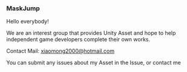 ### MaskJump
Hello everybody!

We are an interest group that provides Unity Asset and hope to help independent game developers complete their own works.

Contact Mail: xiaomong2000@hotmail.com

You can submit any issues about my Asset in the Issue, or contact me
<!--
**MaskJump/MaskJump** is a ✨ _special_ ✨ repository because its `README.md` (this file) appears on your GitHub profile.

Here are some ideas to get you started:

- 🔭 I’m currently working on ...
- 🌱 I’m currently learning ...
- 👯 I’m looking to collaborate on ...
- 🤔 I’m looking for help with ...
- 💬 Ask me about ...
- 📫 How to reach me: ...
- 😄 Pronouns: ...
- ⚡ Fun fact: ...
-->
